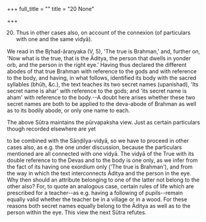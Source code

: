 +++
full_title = ""
title = "20 None"

+++


20. Thus in other cases also, on account of the connexion (of particulars with one and the same vidyā).

We read in the Br̥had-āraṇyaka (V, 5), 'The true is Brahman,' and, further on, 'Now what is the true, that is the Āditya, the person that dwells in yonder orb, and the person in the right eye.' Having thus declared the different abodes of that true Brahman with reference to the gods and with reference to the body, and having, in what follows, identified its body with the sacred syllables (bhūḥ, &c.), the text teaches its two secret names (upanishad), 'Its secret name is ahar' with reference to the gods; and 'its secret name is aham' with reference to the body.--A doubt here arises whether these two secret names are both to be applied to the deva-abode of Brahman as well as to its bodily abode, or only one name to each.

The above Sūtra maintains the pūrvapaksha view. Just as certain particulars though recorded elsewhere are yet

to be combined with the Sāṇḍilya-vidyā, so we have to proceed in other cases also, as e.g. the one under discussion, because the particulars mentioned are all connected with one vidyā. The vidyā of the True with its double reference to the Devas and to the body is one only, as we infer from the fact of its having one exordium only ('The true is Brahman'), and from the way in which the text interconnects Āditya and the person in the eye. Why then should an attribute belonging to one of the latter not belong to the other also? For, to quote an analogous case, certain rules of life which are prescribed for a teacher--as e.g. having a following of pupils--remain equally valid whether the teacher be in a village or in a wood. For these reasons both secret names equally belong to the Āditya as well as to the person within the eye. This view the next Sūtra refutes.

